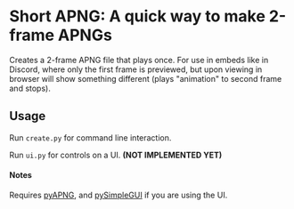 # Short APNG: A quick way to make 2-frame APNGs 
Creates a 2-frame APNG file that plays once. For use in embeds like in Discord, where only the first frame is previewed, but upon viewing in browser will show something different (plays "animation" to second frame and stops).

## Usage
Run `create.py` for command line interaction.

Run `ui.py` for controls on a UI. **(NOT IMPLEMENTED YET)**

#### Notes
Requires [pyAPNG](https://pypi.org/project/apng/), and [pySimpleGUI](https://www.pysimplegui.org/en/latest/) if you are using the UI.

